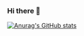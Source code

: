 ### Hi there 👋

<!--
**QinghuanZhong/QinghuanZhong** is a ✨ _special_ ✨ repository because its `README.md` (this file) appears on your GitHub profile.

Here are some ideas to get you started:

- 🔭 I’m currently working on ...
- 🌱 I’m currently learning ...
- 👯 I’m looking to collaborate on ...
- 🤔 I’m looking for help with ...
- 💬 Ask me about ...
- 📫 How to reach me: ...
- 😄 Pronouns: ...
- ⚡ Fun fact: ...
-->
[![Anurag's GitHub stats](https://github-readme-stats.vercel.app/api?username=QinghuanZhong&show_icons=true&bg_color=DEG,COLOR1,COLOR2,COLOR3...COLOR10)](https://github.com/anuraghazra/github-readme-stats)

